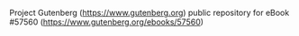Project Gutenberg (https://www.gutenberg.org) public repository for
eBook #57560 (https://www.gutenberg.org/ebooks/57560)

